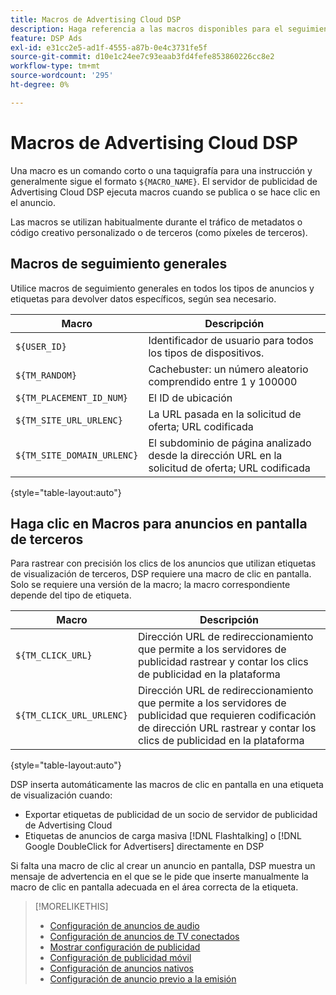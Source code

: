 ```yaml
---
title: Macros de Advertising Cloud DSP
description: Haga referencia a las macros disponibles para el seguimiento general y para rastrear los clics en anuncios en pantalla de terceros.
feature: DSP Ads
exl-id: e31cc2e5-ad1f-4555-a87b-0e4c3731fe5f
source-git-commit: d10e1c24ee7c93eaab3fd4fefe853860226cc8e2
workflow-type: tm+mt
source-wordcount: '295'
ht-degree: 0%

---
```


# Macros de Advertising Cloud DSP

Una macro es un comando corto o una taquigrafía para una instrucción y generalmente sigue el formato `${MACRO_NAME}`. El servidor de publicidad de Advertising Cloud DSP ejecuta macros cuando se publica o se hace clic en el anuncio.

Las macros se utilizan habitualmente durante el tráfico de metadatos o código creativo personalizado o de terceros (como píxeles de terceros).

## Macros de seguimiento generales

Utilice macros de seguimiento generales en todos los tipos de anuncios y etiquetas para devolver datos específicos, según sea necesario.

| Macro | Descripción |
| --------------- | ---------------------- |
| `${USER_ID}` | Identificador de usuario para todos los tipos de dispositivos. |
| `${TM_RANDOM}` | Cachebuster: un número aleatorio comprendido entre 1 y 100000 |
| `${TM_PLACEMENT_ID_NUM}` | El ID de ubicación |
| `${TM_SITE_URL_URLENC}` | La URL pasada en la solicitud de oferta; URL codificada |
| `${TM_SITE_DOMAIN_URLENC}` | El subdominio de página analizado desde la dirección URL en la solicitud de oferta; URL codificada |

{style=&quot;table-layout:auto&quot;}

## Haga clic en Macros para anuncios en pantalla de terceros

Para rastrear con precisión los clics de los anuncios que utilizan etiquetas de visualización de terceros, DSP requiere una macro de clic en pantalla. Solo se requiere una versión de la macro; la macro correspondiente depende del tipo de etiqueta.

| Macro | Descripción |
| --------------- | ---------------------- |
| `${TM_CLICK_URL}` | Dirección URL de redireccionamiento que permite a los servidores de publicidad rastrear y contar los clics de publicidad en la plataforma |
| `${TM_CLICK_URL_URLENC}` | Dirección URL de redireccionamiento que permite a los servidores de publicidad que requieren codificación de dirección URL rastrear y contar los clics de publicidad en la plataforma |

{style=&quot;table-layout:auto&quot;}

DSP inserta automáticamente las macros de clic en pantalla en una etiqueta de visualización cuando:

* Exportar etiquetas de publicidad de un socio de servidor de publicidad de Advertising Cloud <!-- [Needs PM confirmation.] -->
* Etiquetas de anuncios de carga masiva [!DNL Flashtalking] o [!DNL Google DoubleClick for Advertisers] directamente en DSP

Si falta una macro de clic al crear un anuncio en pantalla, DSP muestra un mensaje de advertencia en el que se le pide que inserte manualmente la macro de clic en pantalla adecuada en el área correcta de la etiqueta.

>[!MORELIKETHIS]
>
>* [Configuración de anuncios de audio](/help/dsp/campaign-management/ads/ad-settings-audio.md)
>* [Configuración de anuncios de TV conectados](/help/dsp/campaign-management/ads/ad-settings-connected-tv.md)
>* [Mostrar configuración de publicidad](/help/dsp/campaign-management/ads/ad-settings-display.md)
>* [Configuración de publicidad móvil](/help/dsp/campaign-management/ads/ad-settings-mobile.md)
>* [Configuración de anuncios nativos](/help/dsp/campaign-management/ads/ad-settings-native.md)
>* [Configuración de anuncio previo a la emisión](/help/dsp/campaign-management/ads/ad-settings-pre-roll.md)


